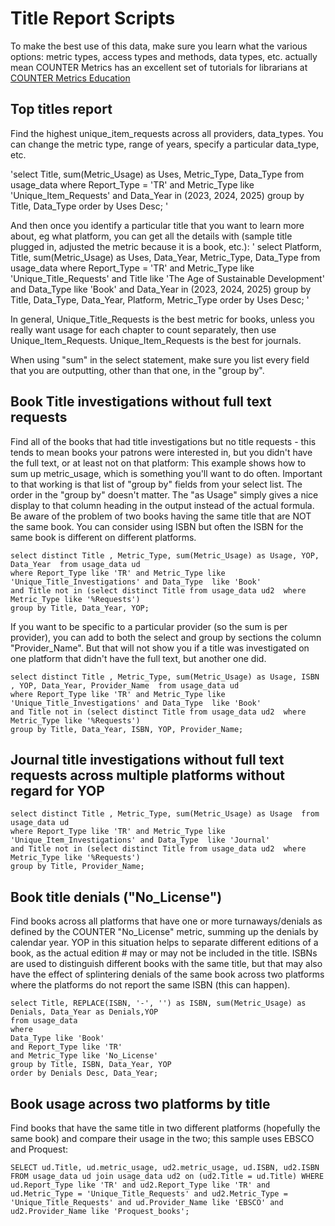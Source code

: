 # Title Report Scripts

To make the best use of this data, make sure you learn what the various options: metric types, access types and methods, data types, etc. actually mean
COUNTER Metrics has an excellent set of tutorials for librarians at [COUNTER Metrics Education](https://www.countermetrics.org/education/)

## Top titles report

Find the highest unique_item_requests across all providers, data_types.
You can change the metric type, range of years, specify a particular data_type, etc.

'select Title, sum(Metric_Usage) as Uses, Metric_Type, Data_Type
from usage_data
where Report_Type = 'TR'
and Metric_Type like 'Unique_Item_Requests'
and Data_Year in (2023, 2024, 2025)
group by Title, Data_Type
order by Uses Desc;
'

And then once you identify a particular title that you want to learn more about, eg what platform, you can get all the details with (sample title plugged in, adjusted the metric because it is a book, etc.):
'
select Platform, Title, sum(Metric_Usage) as Uses, Data_Year, Metric_Type, Data_Type
from usage_data
where Report_Type = 'TR'
and Metric_Type like 'Unique_Title_Requests'
and Title like 'The Age of Sustainable Development'
and Data_Type like 'Book'
and Data_Year in (2023, 2024, 2025)
group by Title, Data_Type, Data_Year, Platform, Metric_Type
order by Uses Desc;
'

In general, Unique_Title_Requests is the best metric for books, unless you really want usage for each chapter to count separately, then use Unique_Item_Requests. Unique_Item_Requests is the best for journals.

When using "sum" in the select statement, make sure you list every field that you are outputting, other than that one, in the "group by". 

## Book Title investigations without full text requests

Find all of the books that had title investigations but no title requests - this tends to mean books your patrons were interested in, but you didn't have the full text, or at least not on that platform:
This example shows how to sum up metric_usage, which is something you'll want to do often. Important to that working is that list of "group by" fields from your select list. The order in the "group by" doesn't matter.
The "as Usage" simply gives a nice display to that column heading in the output instead of the actual formula. 
Be aware of the problem of two books having the same title that are NOT the same book. You can consider using ISBN but often the ISBN for the same book is different on different platforms.

```
select distinct Title , Metric_Type, sum(Metric_Usage) as Usage, YOP, Data_Year  from usage_data ud  
where Report_Type like 'TR' and Metric_Type like 'Unique_Title_Investigations' and Data_Type  like 'Book'
and Title not in (select distinct Title from usage_data ud2  where Metric_Type like '%Requests')
group by Title, Data_Year, YOP;
```

If you want to be specific to a particular provider (so the sum is per provider), you can add to both the select and group by sections the column "Provider_Name". 
But that will not show you if a title was investigated on one platform that didn't have the full text, but another one did.

```
select distinct Title , Metric_Type, sum(Metric_Usage) as Usage, ISBN , YOP, Data_Year, Provider_Name  from usage_data ud  
where Report_Type like 'TR' and Metric_Type like 'Unique_Title_Investigations' and Data_Type  like 'Book'
and Title not in (select distinct Title from usage_data ud2  where Metric_Type like '%Requests')
group by Title, Data_Year, ISBN, YOP, Provider_Name;
```

## Journal title investigations without full text requests across multiple platforms without regard for YOP

```
select distinct Title , Metric_Type, sum(Metric_Usage) as Usage  from usage_data ud  
where Report_Type like 'TR' and Metric_Type like 'Unique_Item_Investigations' and Data_Type  like 'Journal'
and Title not in (select distinct Title from usage_data ud2  where Metric_Type like '%Requests')
group by Title, Provider_Name;
```

## Book title denials ("No_License")

Find books across all platforms that have one or more turnaways/denials as defined by the COUNTER "No_License" metric, summing up the denials by calendar year. YOP in this situation helps to separate different editions of a book, as the actual edition # may or may not be included in the title. ISBNs are used to distinguish different books with the same title, but that may also have the effect of splintering denials of the same book across two platforms where the platforms do not report the same ISBN (this can happen).

```
select Title, REPLACE(ISBN, '-', '') as ISBN, sum(Metric_Usage) as Denials, Data_Year as Denials,YOP
from usage_data
where
Data_Type like 'Book'
and Report_Type like 'TR'
and Metric_Type like 'No_License'
group by Title, ISBN, Data_Year, YOP
order by Denials Desc, Data_Year;
```

## Book usage across two platforms by title

Find books that have the same title in two different platforms (hopefully the same book) and compare their usage in the two; this sample uses EBSCO and Proquest:

`SELECT ud.Title, ud.metric_usage, ud2.metric_usage, ud.ISBN, ud2.ISBN FROM usage_data ud
join usage_data ud2 on (ud2.Title = ud.Title)
WHERE
ud.Report_Type like 'TR' and ud2.Report_Type like 'TR'
and ud.Metric_Type = 'Unique_Title_Requests'
and ud2.Metric_Type = 'Unique_Title_Requests'
and ud.Provider_Name like 'EBSCO'
and ud2.Provider_Name like 'Proquest_books';
`